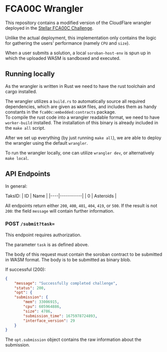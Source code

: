 # FCA00C Wrangler
This repository contains a modified version of the CloudFlare wrangler deployed in the [Stellar FCA00C Challenge](https://fastcheapandoutofcontrol.com). 

Unlike the actual deployment, this implementation only contains the logic for gathering the users' performance (namely `CPU` and `size`).

When a user submits a solution, a local `soroban-host-env` is spun up in which the uploaded WASM is sandboxed and executed.

## Running locally
As the wrangler is written in Rust we need to have the rust toolchain and cargo installed.

The wrangler utilizes a `build.rs` to automatically source all required dependencies, which are given as `WASM` files, and includes them as handy constants in the
`fca00c:embedded:contracts` package.  
To compile the rust code into a wrangler readable format, we need to have `worker-build` installed.
The installation of this binary is already included in the `make all` script.

After we set up everything (by just running `make all`), we are able to deploy the wrangler using the default `wrangler`.

To run the wrangler locally, one can utilize `wrangler dev`, or alternatively `make local`.

## API Endpoints

In general: 

TaksID:
| ID | Name      |
|----|-----------|
| 0  | Asteroids |


All endpoints return either `200`, `400`, `401`, `404`, `419`, or `500`.
If the result is not `200`: the field `message` will contain further information.

### POST `/submit?task=`
This endpoint requires authorization.  

The parameter `task` is as defined above.

The body of this request must contain the soroban contract to be submitted in WASM format.
The body is to be submitted as binary blob.

If successful (200):
```json
{
    "message": "Successfully completed challenge",
    "status": 200,
    "opt": {
    "submission": {
        "mem": 33006915,
        "cpu": 605964886,
        "size": 4786,
        "submission_time": 1675978724893,
        "interface_version": 29
    }
}
```

The `opt.submission` object contains the raw information about the submission.  
